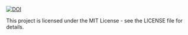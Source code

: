 <a href="https://doi.org/10.5281/zenodo.14226667"><img src="https://zenodo.org/badge/894737098.svg" alt="DOI"></a>


This project is licensed under the MIT License - see the LICENSE file for details.

